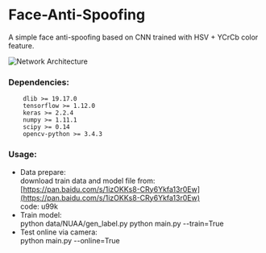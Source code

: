 # Face-Anti-Spoofing
A simple face anti-spoofing based on CNN trained with HSV + YCrCb color feature.

![Network Architecture](https://github.com/Oreobird/Face-Anti-Spoofing/raw/master/model.png) 

### Dependencies:<br>
		dlib >= 19.17.0
		tensorflow >= 1.12.0
		keras >= 2.2.4
		numpy >= 1.11.1
		scipy >= 0.14
		opencv-python >= 3.4.3

### Usage:<br>
* Data prepare:<br>
		download train data and model file from:<br>
		[https://pan.baidu.com/s/1izOKKs8-CRy6Ykfa13r0Ew](https://pan.baidu.com/s/1izOKKs8-CRy6Ykfa13r0Ew)<br>
		code: u99k<br>
* Train model:<br>
		python data/NUAA/gen_label.py
		python main.py --train=True
* Test online via camera:<br>
		python main.py --online=True
